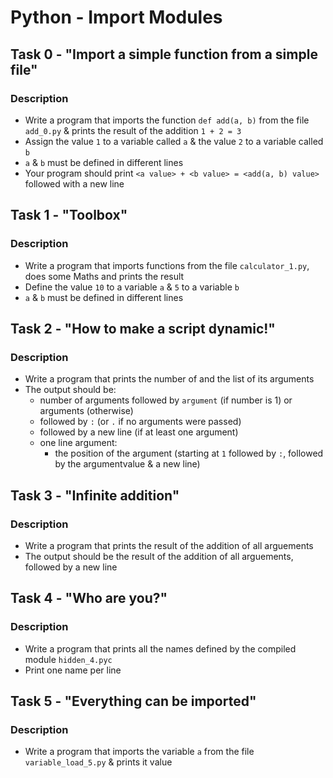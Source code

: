 # Python - Import Modules

## Task 0 - "Import a simple function from a simple file"
### Description
- Write a program that imports the function `def add(a, b)` from the file `add_0.py` & prints the result of the addition `1 + 2 = 3`
- Assign the value `1` to a variable called `a` & the value `2` to a variable called `b`
- `a` & `b` must be defined in different lines
- Your program should print `<a value> + <b value> = <add(a, b) value>` followed with a new line

## Task 1 - "Toolbox"
### Description
- Write a program that imports functions from the file `calculator_1.py`, does  some Maths and prints the result
- Define the value `10` to a variable `a` & `5` to a variable `b`
- `a` & `b` must be defined in different lines

## Task 2 - "How to make a script dynamic!"
### Description
- Write a program that prints the number of and the list of its arguments
- The output should be:
    - number of arguments followed by `argument` (if number is 1) or arguments (otherwise)
    - followed by `:` (or `.` if no arguments were passed)
    - followed by a new line (if at least one argument)
    - one line argument:
        - the position of the argument (starting at `1` followed by `:`, followed by the argumentvalue & a new line)

## Task 3 - "Infinite addition"
### Description
- Write a program that prints the result of the addition of all arguements
- The output should be the result of the addition of all arguements, followed by a new line

## Task 4 - "Who are you?"
### Description
- Write a program that prints all the names defined by the compiled module `hidden_4.pyc`
- Print one name per line

## Task 5 - "Everything can be imported"
### Description
- Write a program that imports the variable `a` from the file `variable_load_5.py` & prints it value